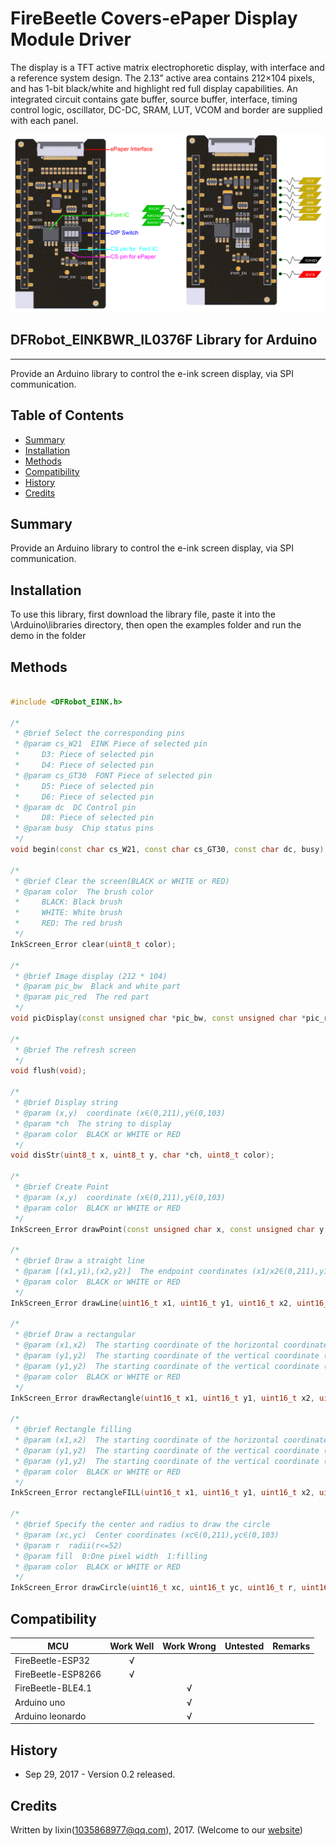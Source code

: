 #  FireBeetle Covers-ePaper Display Module Driver
The display is a TFT active matrix electrophoretic display, with interface and a reference system design. The
2.13” active area contains 212×104 pixels, and has 1-bit black/white and highlight red full display capabilities.
An integrated circuit contains gate buffer, source buffer, interface, timing control logic, oscillator, DC-DC,
SRAM, LUT, VCOM and border are supplied with each panel.

![SVG1](https://raw.githubusercontent.com/DFRobot/binaryfiles/master/DFR0511/DFR0511svg1.png)

## DFRobot_EINKBWR_IL0376F Library for Arduino
---------------------------------------------------------

Provide an Arduino library to control the e-ink screen display, via SPI communication.

## Table of Contents

* [Summary](#summary)
* [Installation](#installation)
* [Methods](#methods)
* [Compatibility](#compatibility)
* [History](#history)
* [Credits](#credits)

## Summary

Provide an Arduino library to control the e-ink screen display, via SPI communication.

## Installation

To use this library, first download the library file, paste it into the \Arduino\libraries directory, then open the examples folder and run the demo in the folder

## Methods

```C++	

#include <DFRobot_EINK.h>

/*
 * @brief Select the corresponding pins
 * @param cs_W21  EINK Piece of selected pin
 *     D3: Piece of selected pin
 *     D4: Piece of selected pin
 * @param cs_GT30  FONT Piece of selected pin
 *     D5: Piece of selected pin
 *     D6: Piece of selected pin
 * @param dc  DC Control pin
 *     D8: Piece of selected pin
 * @param busy  Chip status pins
 */
void begin(const char cs_W21, const char cs_GT30, const char dc, busy);

/*
 * @brief Clear the screen(BLACK or WHITE or RED)
 * @param color  The brush color
 *     BLACK: Black brush
 *     WHITE: White brush
 *     RED: The red brush
 */
InkScreen_Error clear(uint8_t color);

/*
 * @brief Image display (212 * 104)
 * @param pic_bw  Black and white part
 * @param pic_red  The red part
 */
void picDisplay(const unsigned char *pic_bw, const unsigned char *pic_red);

/*
 * @brief The refresh screen
 */
void flush(void);

/*
 * @brief Display string
 * @param (x,y)  coordinate (x∈(0,211),y∈(0,103)
 * @param *ch  The string to display
 * @param color  BLACK or WHITE or RED
 */
void disStr(uint8_t x, uint8_t y, char *ch, uint8_t color);

/*
 * @brief Create Point
 * @param (x,y)  coordinate (x∈(0,211),y∈(0,103)
 * @param color  BLACK or WHITE or RED
 */
InkScreen_Error drawPoint(const unsigned char x, const unsigned char y, const unsigned char color);

/*
 * @brief Draw a straight line
 * @param [(x1,y1),(x2,y2)]  The endpoint coordinates (x1/x2∈(0,211),y1/y2∈(0,103))
 * @param color  BLACK or WHITE or RED
 */
InkScreen_Error drawLine(uint16_t x1, uint16_t y1, uint16_t x2, uint16_t y2, uint8_t color);

/*
 * @brief Draw a rectangular
 * @param (x1,x2)  The starting coordinate of the horizontal coordinate (x1/x2∈(0,211))
 * @param (y1,y2)  The starting coordinate of the vertical coordinate (y1/y2∈(0,103))
 * @param (y1,y2)  The starting coordinate of the vertical coordinate (y1/y2∈(0,103))
 * @param color  BLACK or WHITE or RED
 */
InkScreen_Error drawRectangle(uint16_t x1, uint16_t y1, uint16_t x2, uint16_t y2, uint8_t color);

/*
 * @brief Rectangle filling
 * @param (x1,x2)  The starting coordinate of the horizontal coordinate (x1/x2∈(0,211))
 * @param (y1,y2)  The starting coordinate of the vertical coordinate (y1/y2∈(0,103))
 * @param (y1,y2)  The starting coordinate of the vertical coordinate (y1/y2∈(0,103))
 * @param color  BLACK or WHITE or RED
 */
InkScreen_Error rectangleFILL(uint16_t x1, uint16_t y1, uint16_t x2, uint16_t y2, uint8_t color);

/*
 * @brief Specify the center and radius to draw the circle
 * @param (xc,yc)  Center coordinates (xc∈(0,211),yc∈(0,103)
 * @param r  radii(r<=52)
 * @param fill  0:One pixel width  1:filling
 * @param color  BLACK or WHITE or RED
 */
InkScreen_Error drawCircle(uint16_t xc, uint16_t yc, uint16_t r, uint16_t fill, uint8_t color);

```

## Compatibility

MCU                | Work Well | Work Wrong | Untested  | Remarks
------------------ | :----------: | :----------: | :---------: | -----
FireBeetle-ESP32  |      √       |             |            | 
FireBeetle-ESP8266  |      √       |             |            | 
FireBeetle-BLE4.1 |              |      √      |            | 
Arduino uno |              |      √      |            | 
Arduino leonardo |              |      √      |            | 

## History

- Sep 29, 2017 - Version 0.2 released.

## Credits

Written by lixin(1035868977@qq.com), 2017. (Welcome to our [website](https://www.dfrobot.com/))
